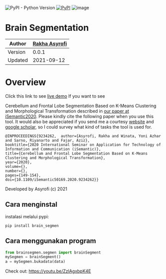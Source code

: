 ![PyPI - Python Version](https://img.shields.io/badge/python-3.7.0-blue.svg)
[![PyPI](https://img.shields.io/badge/pypi-v0.0.1-blue.svg)](https://pypi.org/project/brain-segmen/)
![image](https://visitor-badge.laobi.icu/badge?page_id=asyrofist/Brain_segmentation)

# Brain Segmentation
Author  | [Rakha Asyrofi](https://scholar.google.com/citations?user=WN9T5UUAAAAJ&hl=id&oi=ao)
 -------|-----------
Version | 0.0.1
Updated | 2021-09-12

# Overview
Click this link to see [live demo](https://segbrain.herokuapp.com/) If you want to see 

Cerebellum and Frontal Lobe Segmentation Based on K-Means Clustering and Morphological Transformation described in [our paper at iSemantic2020](https://ieeexplore.ieee.org/document/9234262). Please kindly cite the following paper when you use this tool. It would also be appreciated if you send me a courtesy [website](http://rakha.asyrofi.com/) and [google scholar](https://scholar.google.com/citations?user=WN9T5UUAAAAJ&hl=id&oi=ao), so I could survey what kind of tasks the tool is used for. 
```
@INPROCEEDINGS{9234262,  author={Asyrofi, Rakha and Winata, Yoni Azhar and Sarno, Riyanarto and Fajar, Aziz},  
booktitle={2020 International Seminar on Application for Technology of Information and Communication (iSemantic)},   
title={Cerebellum and Frontal Lobe Segmentation Based on K-Means Clustering and Morphological Transformation},   
year={2020},  
volume={},  
number={},  
pages={149-154},  
doi={10.1109/iSemantic50169.2020.9234262}}
```

Developed by Asyrofi (c) 2021

## Cara menginstal

instalasi melalui pypi:

    pip install brain_segmen


## Cara menggunakan program

```python
from brainsegmen.segmen import brainSegment
mySegmen = brainSegment()
a = mySegmen.bukadata(data)
```

Check out: https://youtu.be/ZzlAgxbpK4E



